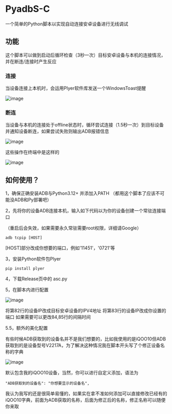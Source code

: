 # PyadbS-C
一个简单的Python脚本以实现自动连接安卓设备进行无线调试

## 功能
这个脚本可以做到启动后循环检查（3秒一次）目标安卓设备与本机的连接情况，并在断连/连接时产生反应
### 连接
当设备连接上本机时，会运用Plyer软件库发送一个WindowsToast提醒

![image](https://github.com/user-attachments/assets/c66a55ba-1b62-4ece-aae3-12e35b790b19)

### 断连
当设备与本机的连接处于offline状态时，循环尝试连接（1.5秒一次）到目标设备并通知设备断连，如果尝试失败则输出ADB报错信息

![image](https://github.com/user-attachments/assets/33f8c279-0d75-4882-a8b0-59e9019cecd0)

这些操作在终端中是这样的

![image](https://github.com/user-attachments/assets/2e439063-37e5-44f7-9ce5-8309155713af)

## 如何使用？
1，确保正确安装ADB与Python3.12+ 并添加入PATH （都用这个脚本了应该不可能没ADB和Py部署吧）

 

2，先将你的设备ADB连接本机，输入如下代码以为你的设备创建一个常驻连接端口

（重启后会失效，如果需要永久常驻需要root权限，详细请Google）
```
adb tcpip [HOST]         
```
[HOST]部分改成你想要的端口，例如'11451'，'0721'等

 

3，安装Python软件包Plyer
```
pip install plyer
```

 

4，下载Release页中的 asc.py

 

5，在脚本内进行配置

![image](https://github.com/user-attachments/assets/8e0e6b9f-cdeb-4fd1-ab0d-3197786e4e09)

将第82行的设备IP改成目标安卓设备的IPV4地址
将第83行的设备IP改成你设置的端口
如果需要可以更改84,85行的间隔时间


5.5，额外的美化配置

有些时候ADB获取到的设备名并不是我们想要的，比如我使用的是iQOO10但ADB获取到的是设备型号V2217A，为了解决这种情况我在脚本开头写了个修正设备名称的字典


![image](https://github.com/user-attachments/assets/157fc7bf-e80d-4894-a913-c425566f80e3)


默认包含我的iQOO10设备，当然，你可以进行自定义添加，语法为
```
"ADB获取到的设备名": "你想要显示的设备名",
```
我认为我写的还是很简单易懂的，如果实在拿不准如何添加可以直接修改已经有的iQOO10字典，前面为ADB获取的名称，后面为修正后的名称，修正名称可以随便你来取

